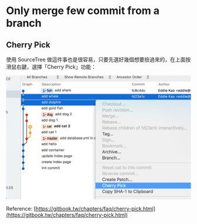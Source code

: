 # Only merge few commit from a branch

##  Cherry Pick

使用 SourceTree 做這件事也是很容易，只要先選好幾個想要撿過來的，在上面按滑鼠右鍵，選擇「Cherry Pick」功能：

![](../.gitbook/assets/image%20%281%29.png)





Reference: [https://gitbook.tw/chapters/faq/cherry-pick.html](https://gitbook.tw/chapters/faq/cherry-pick.html)

